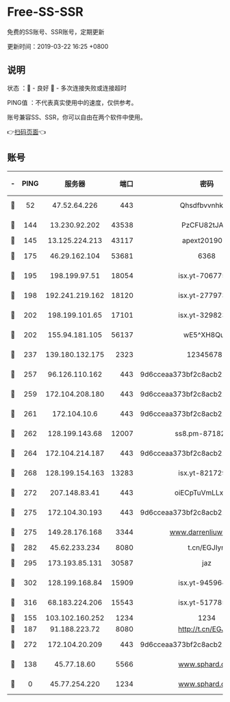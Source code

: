 # Free-SS-SSR

免费的SS账号、SSR账号，定期更新

更新时间：2019-03-22 16:25 +0800

## 说明

状态     ：🙂 - 良好 🙁 - 多次连接失败或连接超时

PING值   ：不代表真实使用中的速度，仅供参考。

账号兼容SS、SSR，你可以自由在两个软件中使用。

👉[扫码页面](https://liesauer.github.io/Free-SS-SSR/)👈

## 账号

|-|PING|服务器|端口|密码|加密方式|区域|
|:----:|:----:|:-----:|-----:|:----:|:----:|:----:|
|🙂|52|47.52.64.226|443|Qhsdfbvvnhkm1|aes-256-cfb|HK|
|🙂|144|13.230.92.202|43538|PzCFU82tJAdZ|aes-256-cfb|JP|
|🙂|145|13.125.224.213|43117|apext2019005|chacha20|KR|
|🙂|175|46.29.162.104|53681|6368|aes-256-ctr|RU|
|🙂|195|198.199.97.51|18054|isx.yt-70677561|aes-256-cfb|US|
|🙂|198|192.241.219.162|18120|isx.yt-27797357|aes-256-cfb|US|
|🙂|202|198.199.101.65|17101|isx.yt-32982313|aes-256-cfb|US|
|🙂|202|155.94.181.105|56137|wE5^XH8Quw|aes-256-cfb|US|
|🙂|237|139.180.132.175|2323|123456789|aes-256-cfb|SG|
|🙂|257|96.126.110.162|443|9d6cceaa373bf2c8acb22e60b6a58be6|aes-256-cfb|US|
|🙂|259|172.104.208.180|443|9d6cceaa373bf2c8acb22e60b6a58be6|aes-256-cfb|US|
|🙂|261|172.104.10.6|443|9d6cceaa373bf2c8acb22e60b6a58be6|aes-256-cfb|US|
|🙂|262|128.199.143.68|12007|ss8.pm-87182779|aes-256-cfb|SG|
|🙂|264|172.104.214.187|443|9d6cceaa373bf2c8acb22e60b6a58be6|aes-256-cfb|US|
|🙂|268|128.199.154.163|13283|isx.yt-82172989|aes-256-cfb|SG|
|🙂|272|207.148.83.41|443|oiECpTuVmLLxk4Ts|aes-256-cfb|AU|
|🙂|275|172.104.30.193|443|9d6cceaa373bf2c8acb22e60b6a58be6|aes-256-cfb|US|
|🙂|275|149.28.176.168|3344|www.darrenliuwei.com|aes-256-cfb|AU|
|🙂|282|45.62.233.234|8080|t.cn/EGJIyrl|rc4-md5|CA|
|🙂|295|173.193.85.131|30587|jaz|aes-256-cfb|US|
|🙂|302|128.199.168.84|15909|isx.yt-94596465|aes-256-cfb|SG|
|🙂|316|68.183.224.206|15543|isx.yt-51778566|aes-256-cfb|SG|
|🙂|155|103.102.160.252|1234|1234|rc4-md5|JP|
|🙂|187|91.188.223.72|8080|http://t.cn/EGJIyrl|rc4-md5|RU|
|🙂|272|172.104.20.209|443|9d6cceaa373bf2c8acb22e60b6a58be6|aes-256-cfb|US|
|🙁|138|45.77.18.60|5566|www.sphard.com|aes-256-cfb|JP|
|🙁|0|45.77.254.220|1234|www.sphard.com|aes-256-cfb|SG|

